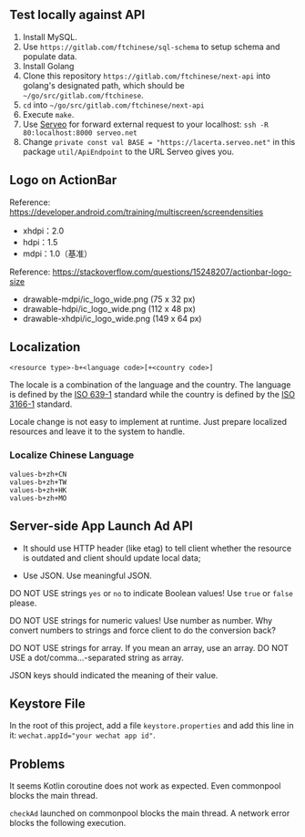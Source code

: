 ## Test locally against API

1. Install MySQL.
2. Use `https://gitlab.com/ftchinese/sql-schema` to setup schema and populate data.
3. Install Golang
4. Clone this repository `https://gitlab.com/ftchinese/next-api` into golang's designated path, which should be `~/go/src/gitlab.com/ftchinese`.
5. `cd` into `~/go/src/gitlab.com/ftchinese/next-api`
6. Execute `make`.
7. Use [Serveo](https://serveo.net/) for forward external request to your localhost: `ssh -R 80:localhost:8000 serveo.net`
8. Change `private const val BASE = "https://lacerta.serveo.net"` in this package `util/ApiEndpoint` to the URL Serveo gives you.

## Logo on ActionBar

Reference: https://developer.android.com/training/multiscreen/screendensities

* xhdpi：2.0
* hdpi：1.5
* mdpi：1.0（基准）

Reference: https://stackoverflow.com/questions/15248207/actionbar-logo-size

* drawable-mdpi/ic_logo_wide.png (75 x 32 px)
* drawable-hdpi/ic_logo_wide.png (112 x 48 px)
* drawable-xhdpi/ic_logo_wide.png (149 x 64 px)

## Localization

```
<resource type>-b+<language code>[+<country code>]
```

The locale is a combination of the language and the country. The language is defined by the [ISO 639-1](https://en.wikipedia.org/wiki/ISO_639-1) standard while the country is defined by the [ISO 3166-1](https://en.wikipedia.org/wiki/ISO_3166-1) standard.


Locale change is not easy to implement at runtime. Just prepare localized resources and leave it to the system to handle.

### Localize Chinese Language

```
values-b+zh+CN
values-b+zh+TW
values-b+zh+HK
values-b+zh+MO
```

## Server-side App Launch Ad API

* It should use HTTP header (like etag) to tell client whether the resource is outdated and client should update local data;

* Use JSON. Use meaningful JSON.

DO NOT USE strings `yes` or `no` to indicate Boolean values! Use `true` or `false` please.

DO NOT USE strings for numeric values! Use number as number. Why convert numbers to strings and force client to do the conversion back?

DO NOT USE strings for array. If you mean an array, use an array. DO NOT USE a dot/comma...-separated string as array.

JSON keys should indicated the meaning of their value.


## Keystore File

In the root of this project, add a file `keystore.properties` and add this line in it: `wechat.appId="your wechat app id"`.

## Problems

It seems Kotlin coroutine does not work as expected. Even commonpool blocks the main thread.

`checkAd` launched on commonpool blocks the main thread. A network error blocks the following execution.